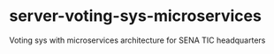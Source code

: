 # server-voting-sys-microservices
Voting sys with microservices architecture for SENA TIC headquarters
